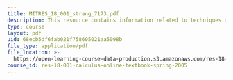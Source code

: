 ```yaml
---
title: MITRES_18_001_strang_7173.pdf
description: This resource contains information related to techniques of integration.
type: course
layout: pdf
uid: 68ecb5df6fab021f758605021aa5098b
file_type: application/pdf
file_location: >-
  https://open-learning-course-data-production.s3.amazonaws.com/res-18-001-calculus-online-textbook-spring-2005/68ecb5df6fab021f758605021aa5098b_MITRES_18_001_strang_7173.pdf
course_id: res-18-001-calculus-online-textbook-spring-2005
---
```

